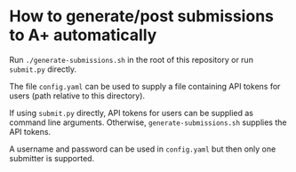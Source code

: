 # How to generate/post submissions to A+ automatically

Run `./generate-submissions.sh` in the root of this repository or run `submit.py` directly.

The file `config.yaml` can be used to supply a file containing API tokens for users (path relative to this directory).

If using `submit.py` directly, API tokens for users can be supplied as command line arguments.
Otherwise, `generate-submissions.sh` supplies the API tokens.

A username and password can be used in `config.yaml` but then only one submitter is supported.
